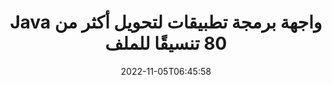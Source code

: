 ---
############################# Static ############################
layout: "product"
date: 2022-11-05T06:45:58
draft: false

product: "Conversion"
product_tag: "conversion"
platform: Java
platform_tag: java

############################# Head ############################
head_title: "Java واجهة برمجة تطبيقات تحويل المستندات | تحويل صور PDF Word Excel PPTX HTML"
head_description: "Java واجهة برمجة تطبيقات تحويل المستندات. تحويل ملفات PDF Word DOC DOCX و Excel Spreadsheets PPT PPTX و HTML و PSD و MPT MPP والبريد الإلكتروني MSG EMLX و AutoCAD وتنسيقات ملفات الصور."

############################# Header ############################
title: "Java واجهة برمجة تطبيقات لتحويل أكثر من 80 تنسيقًا للملف"
description: "واجهة برمجة تطبيقات بسيطة لدمج وظائف تحويل المستندات والصور في تطبيقات Java دون تثبيت أي برامج خارجية."
button:
    enable: true
    icon: "fas fa-arrow-down"
    label: "تحميل النسخة التجريبية المجانية"
    link: "https://downloads.groupdocs.com/conversion/java"

############################# SubMenu ############################
submenu:
    enable: true
    
    left:
        img_alt: "GroupDocs.Conversion for Java"
        image: "https://www.groupdocs.cloud/templates/groupdocs/images/product-logos/groupdocs-conversion-java.png"
        product: "GroupDocs.Conversion"
        platform: "Java"

    middle:
        button:
            # button loop
            - link: "#overview"
              text: "ملخص"

            # button loop
            - link: "#features"
              text: "سمات"

            # button loop
            - link: "#support"
              text: "الدعم"

            # button loop
            - link: "https://products.groupdocs.app/conversion"
              text: "عرض حي"

            # button loop
            - link: "https://purchase.groupdocs.com/pricing/conversion/java"
              text: "التسعير"

    right:
        link_download: "https://downloads.groupdocs.com/conversion"
        link_learn: "https://docs.groupdocs.com/conversion/java/"
        link_buy: "https://purchase.groupdocs.com"

############################# Overview ############################
overview:
    enable: true
    content: |
      يجمع GroupDocs.Conversion for Java بين مجموعة قوية من واجهات برمجة تطبيقات تحويل المستندات لعرض الصور وتنسيقات المستندات في تطبيقات Java الخاصة بك دون الحاجة إلى تثبيت برامج إضافية. يقوم في الأصل بتنقيط المستندات وتحويلها إلى SVG + HTML + CSS لتحسين جودة عرض المستندات مع تقديم مخرجات نصية عالية الدقة. باستخدام واجهة برمجة تطبيقات تقديم المستندات - يمكنك عرض ملفات PDF و HTML و XML و Microsoft Office Word وأوراق عمل Excel وعروض PowerPoint التقديمية ورسائل البريد الإلكتروني في Outlook ومخططات Visio والمشروع وملفات التعريف والصور وتنسيقات الملفات الأخرى المختلفة بسهولة وبأقل مخاطر البرمجة. يمكنه أيضًا عرض الملفات المحمية بكلمة مرور والسماح بالحصول على تمثيل المستند بتنسيق HTML أو صورة أو PDF بعد التقديم. مكتبة تحويل الملفات الخاصة بنا قابلة للتخصيص تمامًا ، حيث تتيح لك عرض المستند بأكمله ، أو عرضه جزئيًا لتسريع العملية. من خلال GroupDocs.Conversion for Java API ، يمكنك عرض الصفحات أو نطاق خلايا معين في جدول بيانات أو حتى عرض طبقة مستند فردية بتنسيقات ، مثل PDF و CAD.

      تسمح لك واجهة برمجة تطبيقات GroupDocs.Conversion for Java بعرض المستندات مع / بدون تعليقات أو تعليقات لتنسيقات الملفات المدعومة. كما أنه يمكّنك من إضافة أدلة خطوط مخصصة واستخراج معلومات المستند الأساسية مثل FileType ، و Extension ، و Name ، و PageCount ، وما إلى ذلك.
    tabs:
      enable: true
      
      ## TAB ONE ##
      tab_one:
        description: |
          فيما يلي نظرة عامة على GroupDocs.Conversion for Java:
        
        right:
          enable: true
          icon: "fab fa-html5"
          title: "ملخص"
          content: |
            * الكشف التلقائي عن نوع الملف
            * تحويل المستندات
            * تحويل العروض التقديمية
            * تحويل جداول البيانات
            * تحويل الصور النقطية
            * تحويل مستندات PDF
            * تحويل تنسيقات أخرى
            * تطبيق العلامة المائية
            * تحديد كلمة مرور الملف
            * تخصيص التحويل

      ## TAB TWO ##
      tab_two:
        description: |
          يدعم GroupDocs.Conversion for Java التحويل بين جميع [تنسيقات ملفات المستندات] الشائعة والمستخدمة بشكل شائع (https://docs.groupdocs.com/conversion/net/supported-document-formats/).

        left:
          enable: true
          table:
            # table loop
            - title: "تحويل من:"
              content: |
                * ** المستندات **: DOC، DOCX، DOCM، DOT، DOTX، DOTM، RTF، TXT، ODT، OTT
                * ** جداول البيانات **: XLS و XLSX و XLSM و XLSB و CSV و XLS2003 و ODS و TSV و XLT و XLTX و XLTM و XLAM و FODS و SXC
                * ** العروض التقديمية **: PPT، PPTX، PPS، PPSX، ODP، POT، POTX، POTM، PPTM، PPSM، FODP
                * ** الصور **: TIF و TIFF و JPG و JPEG و PNG و GIF و BMP و ICO و DIB و JPC و JPEG-LS و JPEG2000
                * ** محمول **: PDF ، XPS ، OXPS ، EPUB
                * ** HTML **: HTM ، HTML ، MHTML
                * ** ملفات التعريف **: EMZ ، WMZ
                * ** فوتوشوب **: PSD
                * ** المشروع **: MPP، MPT، MPX
                * ** Outlook **: PST، OST
                * ** البريد الإلكتروني **: MSG، EML، EMLX
                * ** الرسوم البيانية **: VSD ، VSDX ، VSDM ، VSS ، VSSM ، VST ، VSTM ، VSX ، VTX ، VDW ، VDX ، SVG ، SVGZ
                * ** أوتوكاد **: DXF ، DWG ، DWF ، STL ، IFC ، DWT
                * ** بوستسكريبت **: EPS ، PS ، PSL ، CGM
                * ** CorelDRAW **: CDR، CMX
                * ** أخرى **: VCF، PLT، LGS، OTG، MD، AI، LOG

        right:
          enable: true
          table:
            # table loop
            - title: "حول الى:"
              content: |
                * ** المستندات **: DOC، DOCX، DOCM، DOT، DOTX، DOTM، RTF، TXT، ODT، OTT
                * ** جداول البيانات **: XLS و XLSX و XLSM و XLSB و CSV و XLS2003 و TSV و XLTX و ODS و XLAM و FODS و DIF و SXC
                * ** العروض التقديمية **: PPT، PPTX، PPS، PPSX، ODP، POTX، POTM، PPTM، PPSM، FODP
                * ** الصور **: TIF، TIFF، JPG، JPEG، PNG، GIF، BMP، ICO، JPEG2000
                * ** ملفات التعريف **: EMF، WMF، EMZ، WMZ
                * ** الرسوم البيانية **: SVGZ
                * ** محمول **: PDF ، XPS
                * ** HTML **: HTM ، HTML ، MHTML
                * ** أخرى **: MD

      ## TAB THREE ##
      tab_three:
        description: |
          يدعم GroupDocs.Conversion for Java أنظمة التشغيل والأطر ومديري الحزم التالية:
      
        left:
          enable: true
          table:
            # table loop
            - icon: "fab fa-windows"
              title: "أنظمة التشغيل"
              content: |
                Windows Desktop, Windows Server, Linux, MacOS

            # table loop
            - icon: "fas fa-code"
              title: "الأطر المدعومة"
              content: |
                Java runtime: J2SE 6.0 and above

        right:
          enable: true
          table:
            # table loop
            - icon: "fas fa-box"
              title: "مدير مجموعة"
              content: |
                Maven

            # table loop
            - icon: "fas fa-tools"
              title: "مدير مجموعة"
              content: |
                NetBeans, Intellij IDEA, Eclipse, etc.

############################# Features ############################
features:
    enable: true
    title: "ميزات GroupDocs.Conversion for Java"

    feature:
      # feature loop
      - icon: "fas fa-copy"
        content: "سهولة التكامل والترخيص المقنن"

      # feature loop
      - icon: "fas fa-eye"
        content: "قم بتعيين خيار التكبير الافتراضي عند التحويل إلى كلمات أو شرائح أو خلايا"

      # feature loop
      - icon: "fas fa-bolt"
        content: "قم بالتحويل من / إلى جميع تنسيقات الصور النقطية الشائعة وتعيين صورة DPI والارتفاع والعرض"
      
      # feature loop
      - icon: "fas fa-file-powerpoint"
        content: "قم بتحويل PDF & Image إلى Grayscale & Linearize PDF Document للويب"

      # feature loop
      - icon: "fas fa-code"
        content: "حدد مستوى الإشارة المرجعية ومستوى العنوان والمستوى الموسع في تحويل Word إلى PDF / XPS"

      # feature loop
      - icon: "fas fa-cloud"
        content: "تكوين ووضع علامة مائية في المستند المحول كخلفية لعرضها خلف النص"

      # feature loop
      - icon: "fas fa-remove-format"
        content: "تقديم عنوان البريد الإلكتروني أثناء التحويل من البريد الإلكتروني"

      # feature loop
      - icon: "fas fa-comment-slash"
        content: "قم بتعيين دلائل الخطوط المخصصة وتحميل / استبدال الخط بشكل صريح أثناء تحويل المستند"

      # feature loop
      - icon: "fas fa-location-arrow"
        content: "قم بتعيين الخط الافتراضي لاستبدال الخطوط المفقودة لتحويل المستندات والشرائح وجداول البيانات"

      # feature loop
      - icon: "fas fa-border-all"
        content: ""

      # feature loop
      - icon: "fas fa-wrench"
        content: "تحويل جدول البيانات بخطوط الشبكة وإزالة التعليقات من الشرائح أثناء التحويل"

      # feature loop
      - icon: "fas fa-columns"
        content: "تحويل صفحات وثيقة محددة بتنسيق PDF وتحويل نطاق خلايا معين في جداول البيانات"

      # feature loop
      - icon: "fas fa-file-word"
        content: "إظهار الأوراق المخفية وتخطي الصفوف والأعمدة الفارغة أثناء تحويل جداول البيانات"

      # feature loop
      - icon: "fas fa-envelope"
        content: "عد إجمالي صفحات المستند وتعيين كلمة المرور إلى مستند غير محمي أثناء التحويل"

      # feature loop
      - icon: "fas fa-print"
        content: "خيار لإزالة التعليقات التوضيحية والملفات المضمنة من PDF"

      # feature loop
      - icon: "fas fa-file-archive"
        content: "أنشئ توصيفًا متوافقًا مع HTML 5 عند التحويل إلى HTML"

      # feature loop
      - icon: "fas fa-lock"
        content: "الكشف التلقائي عن نوع المصدر وإرجاع جميع التحويلات المحتملة عند التحويل من البث"

      # feature loop
      - icon: "fas fa-file-code"
        content: "القدرة على إرجاع كل صفحة في دفق منفصل أثناء التحويل إلى PDF أو HTML"
      
      # feature loop
      - icon: "fas fa-fill-drip"
        content: "إظهار / إخفاء العلامات والتعليقات وتعقب التغييرات أثناء التحويل من Word"

      # feature loop
      - icon: "fas fa-file-excel"
        content: "تحويل DOCX إلى Tiff G3 مع خيار التظليل"

      # feature loop
      - icon: "fas fa-heading"
        content: "تحويل تخطيطات معينة عند التحويل من مستند CAD"

      # feature loop
      - icon: "fas fa-project-diagram"
        content: "التسمية التلقائية عند حفظ المستند المحول إلى ملف"

      # feature loop
      - icon: "fas fa-cube"
        content: "دعم الترخيص المقنن ليتم إصدار فاتورة به بناءً على استخدام واجهة برمجة التطبيقات"

      # feature loop
      - icon: "fab fa-uncharted"
        content: "تحويل الرسوم البيانية إلى تنسيقات ملف معالجة الكلمات"
      
      # feature loop
      - icon: "fab fa-uncharted"
        content: "أضف أرقام الصفحات أثناء تحويل HTML إلى مستند معالجة الكلمات"

      # feature loop
      - icon: "fab fa-uncharted"
        content: "تحويل مستندات XML إلى أي تنسيق بدون تحويل"

      # feature loop
      - icon: "fab fa-uncharted"
        content: "مراقبة تقدم تحويل الملف (البداية والنهاية) مباشرة من التطبيق من جانب العميل"

    more_feature:
      # more_feature_loop
      - title: "سهولة تحويل تنسيق المستند باستخدام Java"
        content: |
          يمكنك تحويل تنسيق ملف للعديد من أنواع المستندات باستخدام واجهة برمجة التطبيقات GroupDocs.Conversion for Java. يتم تقديمك هنا ببضعة أسطر من التعليمات البرمجية لإجراء تحويل أساسي للمستند باستخدام Java.  
            
          {features.more_feature.step1} 
          {features.more_feature.step2} 
          {features.more_feature.step3} 
            
          ```java    
           // تحميل ملف المصدر DOCX للتحويل
          Converter converter = new Converter("input.docx");
          // إعداد خيارات التحويل للتنسيق الهدف PDF
          ConvertOptions convertOptions = new FileType().fromExtension("pdf").getConvertOptions();
          // تحويل إلى تنسيق PDF
          converter.convert("output.pdf", convertOptions);
          ```
            
      # more_feature_loop
      - title: "قراءة المستند من URL أو مسار التحويل"
        content: "باستخدام واجهة برمجة تطبيقات GroupDocs.Conversion for Java ، يمكنك قراءة مستند الإدخال من مسار ملف بالإضافة إلى عنوان URL. بينما يمكنك حفظ المستند الناتج كملف أو إرسال الإخراج مباشرة إلى دفق."

      # more_feature_loop
      - title: "دعم فني شامل"
        content: |
          GroupDocs.Conversion for Java عبارة عن واجهة برمجة تطبيقات بسيطة ومحددة يمكنك دمجها في تطبيقاتك المستندة إلى Java بسهولة تامة. ومع ذلك ، لتنشيطك وتشغيله في أي وقت من الأوقات ، فإننا نوفر أيضًا عينات من التعليمات البرمجية سهلة المتابعة ووثائق شاملة لواجهة برمجة التطبيقات.  
            
          * PdfA_1A
          * PdfA_1B
          * PdfA_2A
          * PdfA_3A
          * PdfA_2B
          * PdfA_2U
          * PdfA_3B
          * PdfA_3U
          * v1_3
          * v1_4
          * v1_5
          * v1_6
          * v1_7
          * PdfX_1A
          * PdfX3

############################# Support ############################
support:
    enable: true

############################# Solutions ############################
solutions:
    enable: true
    title: "تقدم GroupDocs.Conversion واجهات برمجة تطبيقات تحويل المستندات لبيئات التطوير الشائعة الأخرى"

    solution:
        # solution loop
        - img_alt: "GroupDocs.Conversion لـ .NET"
          image: "https://www.groupdocs.cloud/templates/groupdocs/images/product-logos/groupdocs-conversion-net.png"
          product: "GroupDocs.Conversion"
          platform: ".صافي"
          link: "/ تحويل / صافي /"

############################# Back to top ###############################
back_to_top:
  enable: true
---